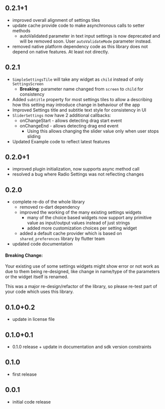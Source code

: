 ## 0.2.1+1
* improved overall alignment of settings tiles
* update cache provide code to make asynchronous calls to setter methods
  - autoValidated parameter in text input settings is now deprecated and will be removed soon. User `autoValidateMode` parameter instead.
* removed native platform dependency code as this library does not depend on native features. At least not directly.

## 0.2.1
* `SimpleSettingsTile` will take any widget as `child` instead of only `SettingsScreen`
  - **Breaking**: parameter name changed from `screen` to `child` for consistency
* Added `subtitle` property for most settings tiles to allow a describing how this setting may introduce change in behaviour of the app
* Improved Settings title and subtitle text style for consistency in UI
* `SliderSettings` now have 2 additional callbacks:
  - onChangeStart - allows detecting drag start event
  - onChangeEnd - allows detecting drag end event
     - Using this allows changing the slider value only when user stops sliding
* Updated Example code to reflect latest features 

## 0.2.0+1
* improved plugin initialization, now supports async method call
* resolved a bug where Radio Settings was not reflecting changes

## 0.2.0
* complete re-do of the whole library
  * removed rx-dart dependency
  * improved the working of the many existing settings widgets
    * many of the choice based widgets now support any primitive value as input/output values instead of just strings
    * added more customization choices per setting widget
  * added a default cache provider which is based on `shared_preferences` library by flutter team
* updated code documentation

#### Breaking Change:
Your existing use of some settings widgets might show error or not work as due to them being re-designed, like change in name/type of the parameters or the widget itself is renamed.

This was a major re-design/refactor of the library, so please re-test part of your code which uses this library.

## 0.1.0+0.2
* update in license file

## 0.1.0+0.1
* 0.1.0 release + update in documentation and sdk version constraints

## 0.1.0
* first release

## 0.0.1
* initial code release